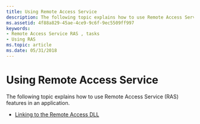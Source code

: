 ```yaml
---
title: Using Remote Access Service
description: The following topic explains how to use Remote Access Service (RAS) features in an application.
ms.assetid: 4f88a829-45ae-4ce9-9c6f-9ec5509ff997
keywords:
- Remote Access Service RAS , tasks
- Using RAS
ms.topic: article
ms.date: 05/31/2018
---
```


# Using Remote Access Service

The following topic explains how to use Remote Access Service (RAS) features in an application.

-   [Linking to the Remote Access DLL](linking-to-the-remote-access-dll.md)

 

 




